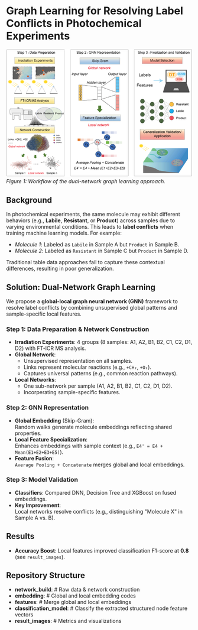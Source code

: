 # Graph Learning for Resolving Label Conflicts in Photochemical Experiments

![Methodology Overview](图学习.jpg)  
*Figure 1: Workflow of the dual-network graph learning approach.*

## Background
In photochemical experiments, the same molecule may exhibit different behaviors (e.g., **Labile**, **Resistant**, or **Product**) across samples due to varying environmental conditions. This leads to **label conflicts** when training machine learning models. For example:
- *Molecule 1*: Labeled as `Labile` in Sample A but `Product` in Sample B.
- *Molecule 2*: Labeled as `Resistant` in Sample C but `Product` in Sample D.

Traditional table data approaches fail to capture these contextual differences, resulting in poor generalization.

## Solution: Dual-Network Graph Learning
We propose a **global-local graph neural network (GNN)** framework to resolve label conflicts by combining unsupervised global patterns and sample-specific local features.

### Step 1: Data Preparation & Network Construction
- **Irradiation Experiments**: 4 groups (8 samples: A1, A2, B1, B2, C1, C2, D1, D2) with FT-ICR MS analysis.
- **Global Network**: 
  - Unsupervised representation on all samples.
  - Links represent molecular reactions (e.g., `+CH₂`, `+O₂`).
  - Captures universal patterns (e.g., common reaction pathways).
- **Local Networks**: 
  - One sub-network per sample (A1, A2, B1, B2, C1, C2, D1, D2).
  - Incorperating sample-specific features.

### Step 2: GNN Representation
- **Global Embedding** (Skip-Gram):  
  Random walks generate molecule embeddings reflecting shared properties.
- **Local Feature Specialization**:  
  Enhances embeddings with sample context (e.g., `E4' = E4 + Mean(E1+E2+E3+E5)`).
- **Feature Fusion**:  
  `Average Pooling + Concatenate` merges global and local embeddings.

### Step 3: Model Validation
- **Classifiers**: Compared DNN, Decision Tree and XGBoost on fused embeddings.
- **Key Improvement**:  
  Local networks resolve conflicts (e.g., distinguishing "Molecule X" in Sample A vs. B).

## Results
- **Accuracy Boost**: Local features improved classification F1-score at **0.8** (see `result_images`).

## Repository Structure
- **network_build**: # Raw data & network construction
- **embedding**: # Global and local embedding codes
- **features**: # Merge global and local embeddings
- **classification_model**: # Classify the extracted structured node feature vectors
- **result_images**: # Metrics and visualizations

